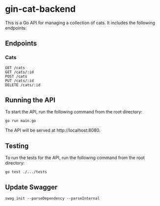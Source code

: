 # gin-cat-backend

This is a Go API for managing a collection of cats. It includes the following endpoints:

## Endpoints

### Cats

```
GET /cats
GET /cats/:id
POST /cats
PUT /cats/:id
DELETE /cats/:id
```

## Running the API

To start the API, run the following command from the root directory:

```bat
go run main.go
```

The API will be served at http://localhost:8080.

## Testing

To run the tests for the API, run the following command from the root directory:

```
go test ./.../tests
```

## Update Swagger

```
swag init --parseDependency --parseInternal
```

